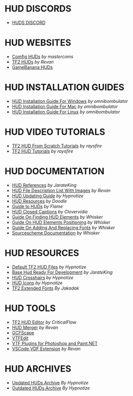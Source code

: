 # HUD DISCORDS
* [HUDS DISCORD](https://discord.com/invite/Hz3Q4Z8)

# HUD WEBSITES
* [Comfig HUDs](https://comfig.app/huds) *by mastercoms*
* [TF2 HUDs](https://tf2huds.dev) *by Revan*
* [GameBanana HUDs](https://gamebanana.com/mods/cats/1649)

# HUD INSTALLATION GUIDES
* [HUD Installation Guide For Windows](https://github.com/Hypnootize/TF2-HUD-GitHub-Resources/blob/main/installation/windows_install.md) *by omnibombulator*
* [HUD Installation Guide For Mac](https://github.com/Hypnootize/TF2-HUD-GitHub-Resources/blob/main/installation/mac_install.md) *by omnibombulator*
* [HUD Installation Guide For Linux](https://github.com/Hypnootize/TF2-HUD-GitHub-Resources/blob/main/installation/linux_install.md) *by omnibombulator*

# HUD VIDEO TUTORIALS
* [TF2 HUD From Scratch Tutorials](https://www.youtube.com/playlist?list=PL5eNrB8RrXXuV3P1nv6NnwF-tCL_KnJIs) *by raysfire*
* [TF2 HUD Tutorials](https://www.youtube.com/playlist?list=PL5eNrB8RrXXvohogCcKNKyk9SJxa26ltz) *by raysfire*

# HUD DOCUMENTATION
* [HUD References](https://github.com/JarateKing/TF2-Hud-Reference) *by JarateKing*
* [HUD File Description List With Images](https://github.com/cooolbros/tf2-res-file-list) *by Revan*
* [HUD Updating Guide](https://github.com/Hypnootize/Huds-Update-Guide/blob/master/README.md) *by Hypnotize*
* [HUD Resources](http://doodlesstuff.com/?p=tf2hud) *by Doodle*
* [Guide to HUDs](https://issuu.com/stefanbunduc/docs/flamehud) *by Flame*
* [HUD Closed Captions](https://steamcommunity.com/sharedfiles/filedetails/?id=167785751) *by Clovervidia*
* [Guide On Finding HUD Elements](https://github.com/rbjaxter/budhud/wiki/Finding-Elements) *by Whisker*
* [Guide On HUD Elements Positioning](https://github.com/rbjaxter/budhud/wiki/Element-Positioning) *by Whisker*
* [Guide On Adding And Replacing Fonts](https://github.com/rbjaxter/budhud/wiki/Adding---Replacing-Custom-Fonts) *by Whisker*
* [Sourcescheme Documentation](https://imgur.com/a/kRyiWE2) *by Whisker*

# HUD RESOURCES
* [Default TF2 HUD Files](https://github.com/Hypnootize/TF2-Default-Hud) *by Hypnotize*
* [Base Hud Ready For Development](https://github.com/JarateKing/BaseHud) *by JarateKing*
* [HUD Crosshairs](https://github.com/Hypnootize/TF2-Hud-Crosshairs) *by Hypnotize*
* [HUD Icons](https://github.com/Hypnootize/TF2-HUD-Icons) *by Hypnotize*
* [TF2 Extended Fonts](https://github.com/jakadak/TF2-extended-fonts) *By Jakadak*

# HUD TOOLS
* [TF2 HUD Editor](http://www.criticalflaw.ca/TF2HUD.Editor) *by CriticalFlaw*
* [HUD Merger](https://github.com/cooolbros/hud-merger) *by Revan*
* [GCFScape](https://gamebanana.com/tools/26)
* [VTFEdit](https://gamebanana.com/tools/95)
* [VTF Plugins for Photoshop and Paint.NET](https://gamebanana.com/tools/6791)
* [VSCode VDF Extension](https://marketplace.visualstudio.com/items?itemName=pfwobcke.vscode-vdf) *by Revan*

# HUD ARCHIVES
* [Updated HUDs Archive](https://github.com/Hypnootize/TF2-HUDs-Archive/blob/master/Updated%20HUDs%20List.md) *By Hypnotize*
* [Outdated HUDs Archive](https://github.com/Hypnootize/TF2-HUDs-Archive/blob/master/Outdated%20HUDs%20List.md) *By Hypnotize*
